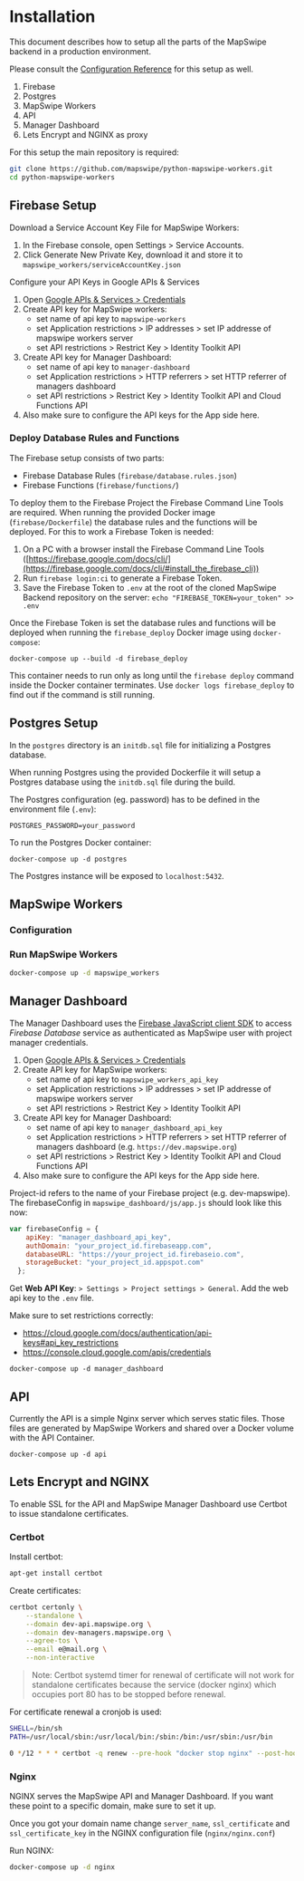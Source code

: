 # Installation

This document describes how to setup all the parts of the MapSwipe backend in a production environment.

Please consult the [Configuration Reference](configuration.html) for this setup as well.

1. Firebase
2. Postgres
3. MapSwipe Workers
4. API
5. Manager Dashboard
6. Lets Encrypt and NGINX as proxy

For this setup the main repository is required:

```bash
git clone https://github.com/mapswipe/python-mapswipe-workers.git
cd python-mapswipe-workers
```

## Firebase Setup

Download a Service Account Key File for MapSwipe Workers:

1. In the Firebase console, open Settings > Service Accounts.
2. Click Generate New Private Key, download it and store it to `mapswipe_workers/serviceAccountKey.json`

Configure your API Keys in Google APIs & Services
1. Open [Google APIs & Services > Credentials](https://console.cloud.google.com/apis/credentials)
2. Create API key for MapSwipe workers:
    * set name of api key to `mapswipe-workers`
    * set Application restrictions > IP addresses > set IP addresse of mapswipe workers server
    * set API restrictions > Restrict Key > Identity Toolkit API
3. Create API key for Manager Dashboard:
    * set name of api key to `manager-dashboard`
    * set Application restrictions > HTTP referrers > set HTTP referrer of managers dashboard
    * set API restrictions > Restrict Key > Identity Toolkit API and Cloud Functions API
4. Also make sure to configure the API keys for the App side here.


### Deploy Database Rules and Functions

The Firebase setup consists of two parts:

- Firebase Database Rules (`firebase/database.rules.json`)
- Firebase Functions (`firebase/functions/`)

To deploy them to the Firebase Project the Firebase Command Line Tools are required. When running the provided Docker image (`firebase/Dockerfile`) the database rules and the functions will be deployed. For this to work a Firebase Token is needed:

1. On a PC with a browser install the Firebase Command Line Tools ([https://firebase.google.com/docs/cli/](https://firebase.google.com/docs/cli/#install_the_firebase_cli))
2. Run `firebase login:ci` to generate a Firebase Token.
3. Save the Firebase Token to `.env` at the root of the cloned MapSwipe Backend repository on the server: `echo "FIREBASE_TOKEN=your_token" >> .env`

Once the Firebase Token is set the database rules and functions will be deployed when running the `firebase_deploy` Docker image using `docker-compose`:

```
docker-compose up --build -d firebase_deploy
```

This container needs to run only as long until the `firebase deploy` command inside the Docker container terminates. Use `docker logs firebase_deploy` to find out if the command is still running.


## Postgres Setup

In the `postgres` directory is an `initdb.sql` file for initializing a Postgres database.

When running Postgres using the provided Dockerfile it will setup a Postgres database using the `initdb.sql` file during the build.

The Postgres configuration (eg. password) has to be defined in the environment file (`.env`):

```
POSTGRES_PASSWORD=your_password
```

To run the Postgres Docker container:

```
docker-compose up -d postgres
```

The Postgres instance will be exposed to `localhost:5432`.


## MapSwipe Workers


### Configuration


### Run MapSwipe Workers

```bash
docker-compose up -d mapswipe_workers
```


## Manager Dashboard

The Manager Dashboard uses the [Firebase JavaScript client SDK](https://firebase.google.com/docs/database/web/start) to access *Firebase Database* service as authenticated as MapSwipe user with project manager credentials. 

1. Open [Google APIs & Services > Credentials](https://console.cloud.google.com/apis/credentials)
2. Create API key for MapSwipe workers:
    * set name of api key to `mapswipe_workers_api_key`
    * set Application restrictions > IP addresses > set IP addresse of mapswipe workers server
    * set API restrictions > Restrict Key > Identity Toolkit API
3. Create API key for Manager Dashboard:
    * set name of api key to `manager_dashboard_api_key`
    * set Application restrictions > HTTP referrers > set HTTP referrer of managers dashboard (e.g. `https://dev.mapswipe.org`)
    * set API restrictions > Restrict Key > Identity Toolkit API and Cloud Functions API
4. Also make sure to configure the API keys for the App side here.

Project-id refers to the name of your Firebase project (e.g. dev-mapswipe). The firebaseConfig in `mapswipe_dashboard/js/app.js` should look like this now:

```javascript
var firebaseConfig = {
    apiKey: "manager_dashboard_api_key",
    authDomain: "your_project_id.firebaseapp.com",
    databaseURL: "https://your_project_id.firebaseio.com",
    storageBucket: "your_project_id.appspot.com"
  };
```

Get **Web API Key**: `> Settings > Project settings > General`. Add the web api key to the `.env` file.

Make sure to set restrictions correctly:
* https://cloud.google.com/docs/authentication/api-keys#api_key_restrictions
* https://console.cloud.google.com/apis/credentials

```
docker-compose up -d manager_dashboard
```


## API

Currently the API is a simple Nginx server which serves static files. Those files are generated by MapSwipe Workers and shared over a Docker volume with the API Container.

```
docker-compose up -d api
```


## Lets Encrypt and NGINX

To enable SSL for the API and MapSwipe Manager Dashboard use Certbot to issue standalone certificates.

### Certbot

Install certbot:

```bash
apt-get install certbot
```


Create certificates:

```bash
certbot certonly \
    --standalone \
    --domain dev-api.mapswipe.org \
    --domain dev-managers.mapswipe.org \
    --agree-tos \
    --email e@mail.org \
    --non-interactive
```

> Note: Certbot systemd timer for renewal of certificate will not work for standalone certificates because the service (docker nginx) which occupies port 80 has to be stopped before renewal.

For certificate renewal a cronjob is used:

```bash
SHELL=/bin/sh
PATH=/usr/local/sbin:/usr/local/bin:/sbin:/bin:/usr/sbin:/usr/bin

0 */12 * * * certbot -q renew --pre-hook "docker stop nginx" --post-hook "docker start nginx"
```


### Nginx

NGINX serves the MapSwipe API and Manager Dashboard. If you want these point to a specific domain, make sure to set it up.

Once you got your domain name change `server_name`, `ssl_certificate` and `ssl_certificate_key` in the NGINX configuration file (`nginx/nginx.conf`)

Run NGINX:

```bash
docker-compose up -d nginx
```

<!--
Using the certbot plugin dnf-google:

```bash
sudo apt install python3-certbot-dns-google
certbot certonly \
    --dns-google \
    --dns-google-credentials certbot.json \
    --server https://acme-v02.api.letsencrypt.org/directory \
    --domain *.mapswipe.org \
    --agree-tos \
    --email herfort@uni-heidelberg.de
    --non-interactive
```


Dockerize it:

```bash
sudo docker run -it --rm --name certbot \
            -v "/etc/letsencrypt:/etc/letsencrypt" \
            -v "/var/lib/letsencrypt:/var/lib/letsencrypt" \
            certbot/dns-google certonly \
            --dns-google \
            --dns-google-credentials ~/.secrets/certbot/google.json \
            --domain *.mapswipe.org \
            --server https://acme-v02.api.letsencrypt.org/directory \
            --agree-tos \
            --email herfort@uni-heidelberg.de \
            --non-interactive
```
-->
